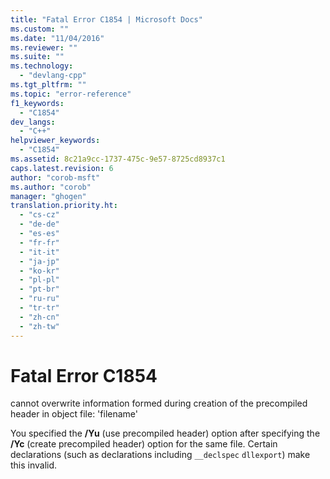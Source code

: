 ```yaml
---
title: "Fatal Error C1854 | Microsoft Docs"
ms.custom: ""
ms.date: "11/04/2016"
ms.reviewer: ""
ms.suite: ""
ms.technology: 
  - "devlang-cpp"
ms.tgt_pltfrm: ""
ms.topic: "error-reference"
f1_keywords: 
  - "C1854"
dev_langs: 
  - "C++"
helpviewer_keywords: 
  - "C1854"
ms.assetid: 8c21a9cc-1737-475c-9e57-8725cd8937c1
caps.latest.revision: 6
author: "corob-msft"
ms.author: "corob"
manager: "ghogen"
translation.priority.ht: 
  - "cs-cz"
  - "de-de"
  - "es-es"
  - "fr-fr"
  - "it-it"
  - "ja-jp"
  - "ko-kr"
  - "pl-pl"
  - "pt-br"
  - "ru-ru"
  - "tr-tr"
  - "zh-cn"
  - "zh-tw"
---
```

# Fatal Error C1854
cannot overwrite information formed during creation of the precompiled header in object file: 'filename'  
  
 You specified the **/Yu** (use precompiled header) option after specifying the **/Yc** (create precompiled header) option for the same file. Certain declarations (such as declarations including `__declspec` `dllexport`) make this invalid.